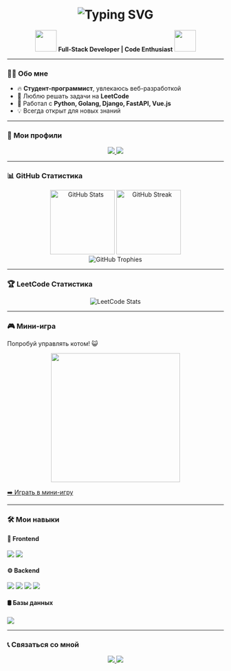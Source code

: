 <h1 align="center">
  <img src="https://readme-typing-svg.herokuapp.com?font=Fira+Code&pause=1000&color=F7931A&width=435&lines=Привет!+Я+Эркин+👋;Full-Stack+Developer;Code+Enthusiast+🔥" alt="Typing SVG" />
</h1>

<p align="center">
  <img src="https://media.giphy.com/media/3o7abKhOpu0NwenH3O/giphy.gif" width="50">
  <strong>Full-Stack Developer | Code Enthusiast</strong>
  <img src="https://media.giphy.com/media/3o7abKhOpu0NwenH3O/giphy.gif" width="50">
</p>

---

### 👨‍💻 **Обо мне**
- 🔥 **Студент-программист**, увлекаюсь веб-разработкой  
- 🎯 Люблю решать задачи на **LeetCode**  
- 🚀 Работал с **Python, Golang, Django, FastAPI, Vue.js**  
- 💡 Всегда открыт для новых знаний  

---

### 🚀 **Мои профили**  
<p align="center">
  <a href="https://github.com/ErkinTu">
    <img src="https://img.shields.io/badge/GitHub-ErkinTu-181717?style=for-the-badge&logo=github">
  </a>
  <a href="https://leetcode.com/erkint3120">
    <img src="https://img.shields.io/badge/LeetCode-erkint3120-orange?style=for-the-badge&logo=leetcode">
  </a>
</p>

---

### 📊 **GitHub Статистика**  
<p align="center">
  <img src="https://github-readme-stats.vercel.app/api?username=ErkinTu&show_icons=true&theme=radical&count_private=true" alt="GitHub Stats" height="150">
  <img src="https://github-readme-streak-stats.herokuapp.com/?user=ErkinTu&theme=radical" alt="GitHub Streak" height="150">
  <br>
  <img src="https://github-profile-trophy.vercel.app/?username=ErkinTu&theme=darkhub&column=7" alt="GitHub Trophies">
</p>

---

### 🏆 **LeetCode Статистика**  
<p align="center">
  <img src="https://leetcard.jacoblin.cool/erkint3120?theme=dark&font=Karma&ext=heatmap" alt="LeetCode Stats">
</p>

---

### 🎮 **Мини-игра**  
Попробуй управлять котом! 😺  
<p align="center">
  <img src="https://github.com/ErkinTu/ErkinTu/raw/main/cat-game.gif" width="300">
</p>

[➡️ Играть в мини-игру](https://github.com/ErkinTu/cat-game)  

---

### 🛠️ **Мои навыки**  

#### 🎨 **Frontend**  
<p align="left">
  <img src="https://img.shields.io/badge/Vue.js-4FC08D?style=for-the-badge&logo=vuedotjs&logoColor=white">
  <img src="https://img.shields.io/badge/TailwindCSS-06B6D4?style=for-the-badge&logo=tailwindcss&logoColor=white">
</p>

#### ⚙️ **Backend**  
<p align="left">
  <img src="https://img.shields.io/badge/Python-3776AB?style=for-the-badge&logo=python&logoColor=white">
  <img src="https://img.shields.io/badge/Django-092E20?style=for-the-badge&logo=django&logoColor=white">
  <img src="https://img.shields.io/badge/FastAPI-009688?style=for-the-badge&logo=fastapi&logoColor=white">
  <img src="https://img.shields.io/badge/Golang-00ADD8?style=for-the-badge&logo=go&logoColor=white">
</p>

#### 🛢️ **Базы данных**  
<p align="left">
  <img src="https://img.shields.io/badge/PostgreSQL-316192?style=for-the-badge&logo=postgresql&logoColor=white">
</p>


---

### 📞 **Связаться со мной**  
<p align="center">
  <a href="https://t.me/AccErkin">
    <img src="https://img.shields.io/badge/Telegram-@AccErkin-26A5E4?style=for-the-badge&logo=telegram">
  </a>
  <a href="https://www.instagram.com/_erkin.t_/">
    <img src="https://img.shields.io/badge/Instagram-_erkin.t_-E4405F?style=for-the-badge&logo=instagram">
  </a>
</p>

